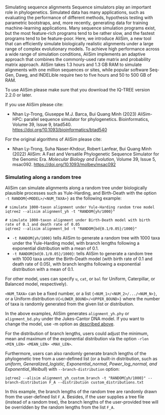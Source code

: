 Simulating sequence alignments
Sequence simulators play an important role in phylogenetics. Simulated data has many applications, such as evaluating the performance of different methods, hypothesis testing with parametric bootstraps, and, more recently, generating data for training machine-learning applications. Many sequence simulation programs exist, but the most feature-rich programs tend to be rather slow, and the fastest programs tend to be feature-poor. Here, we introduce AliSim, a new tool that can efficiently simulate biologically realistic alignments under a large range of complex evolutionary models. To achieve high performance across a wide range of simulation conditions, AliSim implements an adaptive approach that combines the commonly-used rate matrix and probability matrix approach. AliSim takes 1.3 hours and 1.3 GB RAM to simulate alignments with one million sequences or sites, while popular software Seq-Gen, Dawg, and INDELible require two to five hours and 50 to 500 GB of RAM. 


To use AliSim please make sure that you download the IQ-TREE version 2.2.0 or later.

If you use AliSim please cite:

- Nhan Ly-Trong, Giuseppe M.J. Barca, Bui Quang Minh (2023) 
  AliSim-HPC: parallel sequence simulator for phylogenetics.
  Bioinformatics, Volume 39, Issue 9, btad540.
  <https://doi.org/10.1093/bioinformatics/btad540>

For the original algorithms of AliSim please cite:

- Nhan Ly-Trong, Suha Naser-Khdour, Robert Lanfear, Bui Quang Minh (2022)
  AliSim: A Fast and Versatile Phylogenetic Sequence Simulator for the Genomic Era.
  _Molecular Biology and Evolution_, Volume 39, Issue 5, msac092.
  <https://doi.org/10.1093/molbev/msac092>

### Simulating along a random tree

AliSim can simulate alignments along a random tree under biologically plausible processes such as Yule-Harding, and Birth-Death with the option `-t RANDOM{<MODEL>/<NUM_TAXA>}` as the following example:

    # simulate 1000-taxon alignment under Yule-Harding random tree model 
    iqtree2 --alisim alignment_yh -t "RANDOM{yh/1000}"
    
    # simulate 1000-taxon alignment under Birth-Death model with birth rate of 0.1 and death rate of 0.05
    iqtree2 --alisim alignment_bd -t "RANDOM{bd{0.1/0.05}/1000}"
    

* `-t RANDOM{yh/1000}` tells AliSim to generate a random tree with 1000 taxa under the Yule-Harding model, with branch lengths following a exponential distribution with a mean of 0.1.
* `-t RANDOM{bd{0.1/0.05}/1000}`: tells AliSim to generate a random tree with 1000 taxa under the Birth-Death model (with birth rate of 0.1 and death rate of 0.05), with branch lengths following a exponential distribution with a mean of 0.1.

For other model, uses can specify `u`, `cat`, or `bal` for Uniform, Caterpillar, or Balanced model, respectively).

`<NUM_TAXA>` can be a fixed number, or a list `{<NUM_1>/<NUM_2>/.../<NUM_N>}`, or a Uniform distribution `U{<LOWER_BOUND>/<UPPER_BOUND>}` where the number of taxa is randomly generated from the given list or distribution.

In the above examples, AliSim generates `alignment_yh.phy` or `alignment_bd.phy` under the Jukes-Cantor DNA model. If you want to change the model, use -m option as [described above](#simulating-alignments-with-custom-models).


For the distribution of branch lengths, users could adjust the minimum, mean and maximum of the exponential distribution via the option `-rlen <MIN_LEN> <MEAN_LEN> <MAX_LEN>`.

Furthermore, users can also randomly generate branch lengths of the phylogenetic tree from a user-defined list (or a built-in distribution, such as *uniform, Generalized_logistic, Exponential_normal, Power_log_normal, and Exponential_Weibull*) with `--branch-distribution` option:

    iqtree2 --alisim alignment_yh_custom_branch -t "RANDOM{yh/1000}" --branch-distribution F_A --distribution custom_distributions.txt

In this example, the branch lengths of the random tree are randomly drawn from the user-defined list `F_A`. Besides, if the user supplies a tree file (instead of a random tree), the branch lengths of the user-provided tree will be overridden by the random lengths from the list `F_A`.